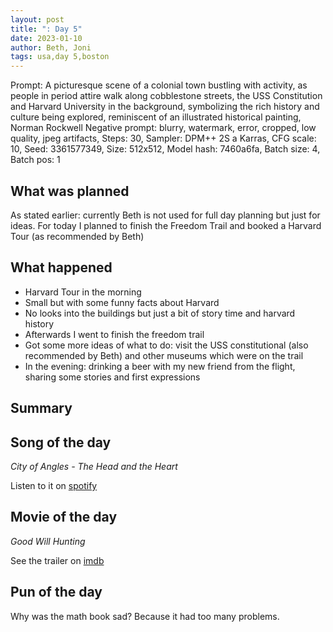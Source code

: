 ```yaml
---
layout: post
title: ": Day 5"
date: 2023-01-10
author: Beth, Joni
tags: usa,day 5,boston
---
```

Prompt:
A picturesque scene of a colonial town bustling with activity, as people in period attire walk along cobblestone streets, the USS Constitution and Harvard University in the background, symbolizing the rich history and culture being explored, reminiscent of an illustrated historical painting, Norman Rockwell Negative prompt: blurry, watermark, error, cropped, low quality, jpeg artifacts, Steps: 30, Sampler: DPM++ 2S a Karras, CFG scale: 10, Seed: 3361577349, Size: 512x512, Model hash: 7460a6fa, Batch size: 4, Batch pos: 1

## What was planned

As stated earlier: currently Beth is not used for full day planning but just for ideas.
For today I planned to finish the Freedom Trail and booked a Harvard Tour (as recommended by Beth)

## What happened
- Harvard Tour in the morning
- Small but with some funny facts about Harvard
- No looks into the buildings but just a bit of story time and harvard history
- Afterwards I went to finish the freedom trail
- Got some more ideas of what to do: visit the USS constitutional (also recommended by Beth) and other museums which were on the trail
- In the evening: drinking a beer with my new friend from the flight, sharing some stories and first expressions

## Summary

## Song of the day

_City of Angles - The Head and the Heart_ 

Listen to it on [spotify](https://open.spotify.com/track/7f5inCfL12gHegKR4PX1IH?si=d0d25e98998c4ed9)

## Movie of the day
_Good Will Hunting_ 

See the trailer on [imdb](https://www.imdb.com/title/tt0119217/)

## Pun of the day

Why was the math book sad? Because it had too many problems.
